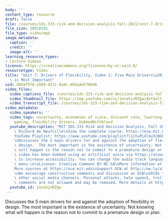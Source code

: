 ```yaml
---
body: ''
content_type: resource
draft: false
file: /courses/ids-333-risk-and-decision-analysis-fall-2021/unit-7-drivers-video-1_360p_16_9.mp4
file_size: 10910191
file_type: video/mp4
image_metadata:
  caption: ''
  credit: ''
  image-alt: ''
learning_resource_types:
- Lecture Videos
license: https://creativecommons.org/licenses/by-nc-sa/4.0/
resourcetype: Video
title: "Unit 7: Drivers of Flexibility, Video 1: Five Main Drivers\u2014Uncertainty\
  \ is Most Important"
uid: d85af5f0-a568-4211-8a4c-801a4e576046
video_files:
  video_captions_file: /courses/ids-333-risk-and-decision-analysis-fall-2021/1WIJFQ8d7E5zWa55GUvpWARCYMFkfZwd2_transcript.webvtt
  video_thumbnail_file: https://img.youtube.com/vi/1ona5jnRZgw/default.jpg
  video_transcript_file: /courses/ids-333-risk-and-decision-analysis-fall-2021/1WIJFQ8d7E5zWa55GUvpWARCYMFkfZwd2_transcript.pdf
video_metadata:
  video_speakers: ''
  video_tags: uncertainty, economies of scale, discount rate, learning, competitive
    gaming, flexibility drivers, DubbedWithAloud
  youtube_description: "MIT IDS.333 Risk and Decision Analysis, Fall 2021\nInstructor:\
    \ Richard de Neufville\nView the complete course: https://ocw.mit.edu/courses/ids-333-risk-and-decision-analysis-fall-2021/\n\
    YouTube Playlist: https://www.youtube.com/playlist?list=PLUl4u3cNGP62jwhTqp8_1kwrkDkxZhpQC\n\
    \nDiscusses the 5 main drivers for and against the adoption of flexibility in\
    \ design.  The most important is the existence of uncertainty. Not knowing what\
    \ will happen is the reason not to commit to a premature design or plan.\n\nThis\
    \ video has been dubbed using an artificial voice via https://aloud.area120.google.com\
    \ to increase accessibility. You can change the audio track language in the Settings\
    \ menu.\n\nLicense: Creative Commons BY-NC-SA\nMore information at https://ocw.mit.edu/terms\n\
    More courses at https://ocw.mit.edu\nSupport OCW at http://ow.ly/a1If50zVRlQ\n\
    \nWe encourage constructive comments and discussion on OCW\u2019s YouTube and\
    \ other social media channels. Personal attacks, hate speech, trolling, and inappropriate\
    \ comments are not allowed and may be removed. More details at https://ocw.mit.edu/comments."
  youtube_id: 1ona5jnRZgw
---
```

Discusses the 5 main drivers for and against the adoption of flexibility in design. The most important is the existence of uncertainty. Not knowing what will happen is the reason not to commit to a premature design or plan.